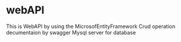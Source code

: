 # webAPI
This is WebAPI by using the MicrosofEntityFramework 
Crud operation decumentaion by swagger
Mysql server for database 

